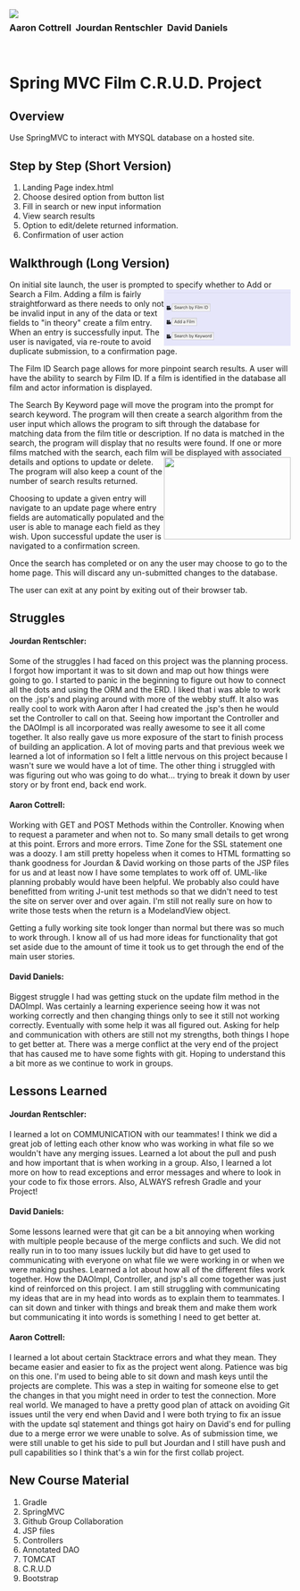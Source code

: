 <img align="left" src="http://skilldistillery.com/downloads/sd_logo.jpg">

### Aaron Cottrell &nbsp;Jourdan Rentschler &nbsp;David Daniels
<br>

# Spring MVC Film C.R.U.D. Project

## Overview
Use SpringMVC to interact with MYSQL database on a hosted site.

## Step by Step (Short Version)
1. Landing Page index.html
2. Choose desired option from button list
3. Fill in search or new input information
4. View search results
5. Option to edit/delete returned information.
6. Confirmation of user action

## Walkthrough (Long Version)
On initial site launch, the user is prompted to specify whether to Add or Search a Film.
<img align="right" src="images/Screen Shot 2020-10-19 at 1.27.30 AM.png"  width="227" height="101">
Adding a film is fairly straightforward as there needs to only not be invalid input in any of the data or text fields to "in theory" create a film entry. When an entry is successfully input. The user is navigated, via re-route to avoid duplicate submission, to a confirmation page.

The Film ID Search page allows for more pinpoint search results. A user will have the ability to search by Film ID. If a film is identified in the database all film and actor information is displayed.

The Search By Keyword page will move the program into the prompt for search keyword. The program will then create a search algorithm from the user input which allows the program to sift through the database for matching data from the film title or description. If no data is matched in the search, the program will display that no results were found. If one or more films matched with the search, each film will be displayed with associated details and options to update or delete.
 <img align="right" src="Screen Shot 2020-10-19 at 1.32.00 AM.png"  width="227" height="147">The program will also keep a count of the number of search results returned.

Choosing to update a given entry will navigate to an update page where entry fields are automatically populated and the user is able to manage each field as they wish. Upon successful update the user is navigated to a confirmation screen.

Once the search has completed or on any the user may choose to go to the home page. This will discard any un-submitted changes to the database.

The user can exit at any point by exiting out of their browser tab.

## Struggles
#### Jourdan Rentschler:
Some of the struggles I had faced on this project was the planning process.
I forgot how important it was to sit down and map out how things were going to go.
I started to panic in the beginning to figure out how to connect all the dots and using the ORM and the ERD.
I liked that i was able to work on the .jsp's and playing around with more of the webby stuff.
It also was really cool to work with Aaron after I had created the .jsp's then he would set the Controller to call on that.
Seeing how important the Controller and the DAOImpl is all incorporated was really awesome to see it all come together.
It also really gave us more exposure of the start to finish process of building an application. A lot of moving parts and that previous week we learned a lot of information so I felt a little nervous on this project because I wasn't sure we would have a lot of time. The other thing i struggled with was figuring out who was going to do what... trying to break it down by user story or by front end, back end work.

#### Aaron Cottrell:
Working with GET and POST Methods within the Controller. Knowing when to request a parameter and when not to. So many small details to get wrong at this point. Errors and more errors. Time Zone for the SSL statement one was a doozy. I am still pretty hopeless when it comes to HTML formatting so thank goodness for Jourdan & David working on those parts of the JSP files for us and at least now I have some templates to work off of. UML-like planning probably would have been helpful. We probably also could have benefitted from writing J-unit test methods so that we didn't need to test the site on server over and over again. I'm still not really sure on how to write those tests when the return is a ModelandView object.

Getting a fully working site took longer than normal but there was so much to work through. I know all of us had more ideas for functionality that got set aside due to the amount of time it took us to get through the end of the main user stories.


#### David Daniels:
Biggest struggle I had was getting stuck on the update film method in the DAOImpl. Was certainly a learning experience seeing how it was not working correctly and then changing things only to see it still not working correctly. Eventually with some help it was all figured out. Asking for help and communication with others are still not my strengths, both things I hope to get better at. There was a merge conflict at the very end of the project that has caused me to have some fights with git. Hoping to understand this a bit more as we continue to work in groups.


## Lessons Learned
#### Jourdan Rentschler:
I learned a lot on COMMUNICATION with our teammates! I think we did a great job of letting each other know who was working in what file so we wouldn't have any merging issues. Learned a lot about the pull and push and how important that is when working in a group. Also, I learned a lot more on how to read exceptions and error messages and where to look in your code to fix those errors. Also, ALWAYS refresh Gradle and your Project!

#### David Daniels:
Some lessons learned were that git can be a bit annoying when working with multiple people because of the merge conflicts and such. We did not really run in to too many issues luckily but did have to get used to communicating with everyone on what file we were working in or when we were making pushes.
Learned a lot about how all of the different files work together. How the DAOImpl, Controller, and jsp's all come together was just kind of reinforced on this project. I am still struggling with communicating my ideas that are in my head into words as to explain them to teammates. I can sit down and tinker with things and break them and make them work but communicating it into words is something I need to get better at.

#### Aaron Cottrell:
I learned a lot about certain Stacktrace errors and what they mean. They became easier and easier to fix as the project went along. Patience was big on this one. I'm used to being able to sit down and mash keys until the projects are complete. This was a step in waiting for someone else to get the changes in that you might need in order to test the connection. More real world. We managed to have a pretty good plan of attack on avoiding Git issues until the very end when David and I were both trying to fix an issue with the update sql statement and things got hairy on David's end for pulling due to a merge error we were unable to solve. As of submission time, we were still unable to get his side to pull but Jourdan and I still have push and pull capabilities so I think that's a win for the first collab project.

## New Course Material
1. Gradle
2. SpringMVC
3. Github Group Collaboration
4. JSP files
5. Controllers
6. Annotated DAO
7. TOMCAT
8. C.R.U.D
9. Bootstrap
